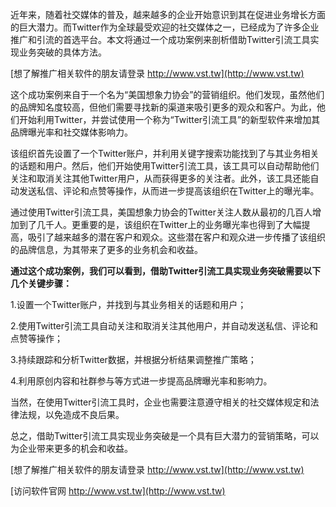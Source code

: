 近年来，随着社交媒体的普及，越来越多的企业开始意识到其在促进业务增长方面的巨大潜力。而Twitter作为全球最受欢迎的社交媒体之一，已经成为了许多企业推广和引流的首选平台。本文将通过一个成功案例来剖析借助Twitter引流工具实现业务突破的具体方法。

[想了解推广相关软件的朋友请登录 http://www.vst.tw](http://www.vst.tw)

这个成功案例来自于一个名为“美国想象力协会”的营销组织。他们发现，虽然他们的品牌知名度较高，但他们需要寻找新的渠道来吸引更多的观众和客户。为此，他们开始利用Twitter，并尝试使用一个称为“Twitter引流工具”的新型软件来增加其品牌曝光率和社交媒体影响力。

该组织首先设置了一个Twitter账户，并利用关键字搜索功能找到了与其业务相关的话题和用户。然后，他们开始使用Twitter引流工具，该工具可以自动帮助他们关注和取消关注其他Twitter用户，从而获得更多的关注者。此外，该工具还能自动发送私信、评论和点赞等操作，从而进一步提高该组织在Twitter上的曝光率。

通过使用Twitter引流工具，美国想象力协会的Twitter关注人数从最初的几百人增加到了几千人。更重要的是，该组织在Twitter上的业务曝光率也得到了大幅提高，吸引了越来越多的潜在客户和观众。这些潜在客户和观众进一步传播了该组织的品牌信息，为其带来了更多的业务机会和收益。

**通过这个成功案例，我们可以看到，借助Twitter引流工具实现业务突破需要以下几个关键步骤：**

1.设置一个Twitter账户，并找到与其业务相关的话题和用户；

2.使用Twitter引流工具自动关注和取消关注其他用户，并自动发送私信、评论和点赞等操作；

3.持续跟踪和分析Twitter数据，并根据分析结果调整推广策略；

4.利用原创内容和社群参与等方式进一步提高品牌曝光率和影响力。

当然，在使用Twitter引流工具时，企业也需要注意遵守相关的社交媒体规定和法律法规，以免造成不良后果。

总之，借助Twitter引流工具实现业务突破是一个具有巨大潜力的营销策略，可以为企业带来更多的机会和收益。

[想了解推广相关软件的朋友请登录 http://www.vst.tw](http://www.vst.tw)


[访问软件官网 http://www.vst.tw](http://www.vst.tw)
